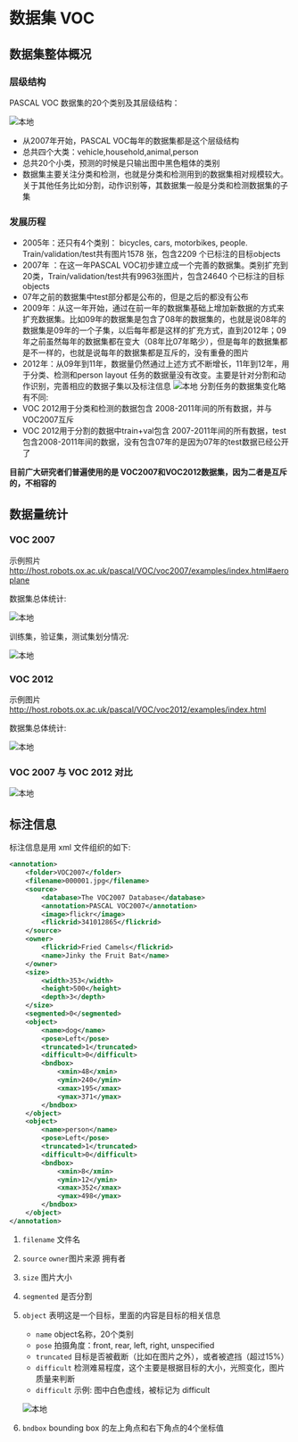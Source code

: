 # 数据集 VOC

数据集整体概况
-------------
### 层级结构
PASCAL VOC 数据集的20个类别及其层级结构：

![本地](<../../Document images/DS/VOC数据集层级结构.png>)
* 从2007年开始，PASCAL VOC每年的数据集都是这个层级结构
* 总共四个大类：vehicle,household,animal,person
* 总共20个小类，预测的时候是只输出图中黑色粗体的类别
* 数据集主要关注分类和检测，也就是分类和检测用到的数据集相对规模较大。关于其他任务比如分割，动作识别等，其数据集一般是分类和检测数据集的子集

### 发展历程
* 2005年：还只有4个类别： bicycles, cars, motorbikes, people. Train/validation/test共有图片1578 张，包含2209 个已标注的目标objects
* 2007年 ：在这一年PASCAL VOC初步建立成一个完善的数据集。类别扩充到20类，Train/validation/test共有9963张图片，包含24640 个已标注的目标objects
* 07年之前的数据集中test部分都是公布的，但是之后的都没有公布
* 2009年：从这一年开始，通过在前一年的数据集基础上增加新数据的方式来扩充数据集。比如09年的数据集是包含了08年的数据集的，也就是说08年的数据集是09年的一个子集，以后每年都是这样的扩充方式，直到2012年；09年之前虽然每年的数据集都在变大（08年比07年略少），但是每年的数据集都是不一样的，也就是说每年的数据集都是互斥的，没有重叠的图片
* 2012年：从09年到11年，数据量仍然通过上述方式不断增长，11年到12年，用于分类、检测和person layout 任务的数据量没有改变。主要是针对分割和动作识别，完善相应的数据子集以及标注信息 
![本地](<../../Document images/DS/VOC数据集发展历程.png>)
分割任务的数据集变化略有不同:
* VOC 2012用于分类和检测的数据包含 2008-2011年间的所有数据，并与VOC2007互斥
* VOC 2012用于分割的数据中train+val包含 2007-2011年间的所有数据，test包含2008-2011年间的数据，没有包含07年的是因为07年的test数据已经公开了

**目前广大研究者们普遍使用的是 VOC2007和VOC2012数据集，因为二者是互斥的，不相容的**

数据量统计
---------
### VOC 2007
示例照片 http://host.robots.ox.ac.uk/pascal/VOC/voc2007/examples/index.html#aeroplane

数据集总体统计:

![本地](<../../Document images/DS/VOC 2007数据集总体统计.png>)

训练集，验证集，测试集划分情况:

![本地](<../../Document images/DS/VOC 2007数据集总体统计.png>)

### VOC 2012
示例图片 http://host.robots.ox.ac.uk/pascal/VOC/voc2012/examples/index.html

数据集总体统计:

![本地](<../../Document images/DS/VOC 2012数据集总体统计.png>)

### VOC 2007 与 VOC 2012 对比
![本地](<../../Document images/DS/VOC 2007 与 VOC 2012  对比.png>)

标注信息
--------
标注信息是用 xml 文件组织的如下:
```xml
<annotation>
	<folder>VOC2007</folder>
	<filename>000001.jpg</filename>
	<source>
		<database>The VOC2007 Database</database>
		<annotation>PASCAL VOC2007</annotation>
		<image>flickr</image>
		<flickrid>341012865</flickrid>
	</source>
	<owner>
		<flickrid>Fried Camels</flickrid>
		<name>Jinky the Fruit Bat</name>
	</owner>
	<size>
		<width>353</width>
		<height>500</height>
		<depth>3</depth>
	</size>
	<segmented>0</segmented>
	<object>
		<name>dog</name>
		<pose>Left</pose>
		<truncated>1</truncated>
		<difficult>0</difficult>
		<bndbox>
			<xmin>48</xmin>
			<ymin>240</ymin>
			<xmax>195</xmax>
			<ymax>371</ymax>
		</bndbox>
	</object>
	<object>
		<name>person</name>
		<pose>Left</pose>
		<truncated>1</truncated>
		<difficult>0</difficult>
		<bndbox>
			<xmin>8</xmin>
			<ymin>12</ymin>
			<xmax>352</xmax>
			<ymax>498</ymax>
		</bndbox>
	</object>
</annotation>
```
1. `filename` 文件名
2. `source` `owner`图片来源 拥有者
3. `size` 图片大小
4. `segmented` 是否分割
5. `object` 表明这是一个目标，里面的内容是目标的相关信息
    * `name` object名称，20个类别
    * `pose` 拍摄角度：front, rear, left, right, unspecified
    * `truncated` 目标是否被截断（比如在图片之外），或者被遮挡（超过15%）
    * `difficult` 检测难易程度，这个主要是根据目标的大小，光照变化，图片质量来判断
    * `difficult` 示例: 图中白色虚线，被标记为 difficult
    
    ![本地](<../../Document images/DS/difficult示例.png>)
6. `bndbox` bounding box 的左上角点和右下角点的4个坐标值